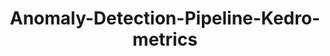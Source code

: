 ---
schema: default
title: Anomaly-Detection-Pipeline-Kedro-metrics
organization: ResponsibleAIML
notes: type = kedro_mlflow.io.artifacts.mlflow_artifact_dataset.MetricsDataset.MlflowMetricsDataset
resources:
  - name: Anomaly-Detection-Pipeline-Kedro-metrics
    url: 'https://github.com/ResponsibleAIML/django-kedro/tree/main/kedro-projects/anomaly-detection-pipeline-kedro/data/09_tracking/metrics.json/2023-10-27T17.24.09.210Z/metrics.json'
    format: json
category:
  - 09-tracking
maintainer: 
maintainer_email: 
project:
  - Anomaly-Detection-Pipeline-Kedro
preview: |
  
---
